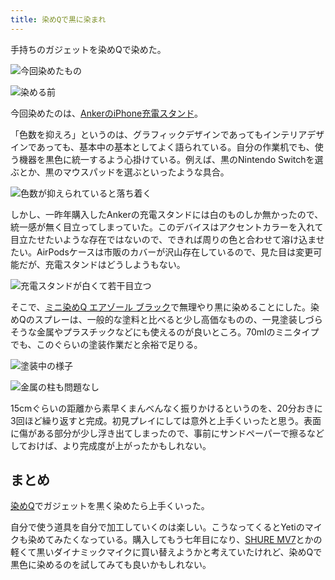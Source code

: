 ```yaml
---
title: 染めQで黒に染まれ
---
```

手持ちのガジェットを染めQで染めた。

![](https://lh5.googleusercontent.com/e8bLU_U1tuptWfbpaOkSMLKGzXD2k7hr2OH5gByMWk3__iBXhHo-Vk4mdm6EnFCRJBHlLWBmE7FF_E1Luz8TJnCXQ9IpL_ROflewbOk81ZvpkJzZ53FMykHQDv37V-9Ub_tIycKXK-X5XVQU1VUAqw "今回染めたもの")

![](https://lh4.googleusercontent.com/acBsOJI2r_SvEbktPqNKRKVnwg39PgT6B-vhNUqUcgDvQ8hpYRFCErD1FxfNxoNSHuQR8bpZxgc4r--g9-XdphZFomiQelQZLlgNo9sBGehYmfa_2uLxvGIhSRsf7LkNOMqkTYLJCnaFYRAnmZsz5A "染める前")

今回染めたのは、[AnkerのiPhone充電スタンド](https://r7kamura.com/articles/2021-09-06-anker-iphone-stand)。

「色数を抑えろ」というのは、グラフィックデザインであってもインテリアデザインであっても、基本中の基本としてよく語られている。自分の作業机でも、使う機器を黒色に統一するよう心掛けている。例えば、黒のNintendo Switchを選ぶとか、黒のマウスパッドを選ぶといったような具合。

![](https://lh4.googleusercontent.com/TCfKjXIx_HqKp9RR1JLUQCjcvslj5K_SefJ86JkXLlBVXXoLBv4mjF-2iXXXmbYYFDh3vEldk0pZsTThwHkSLSrQGURWW-hHiwDUHyM7nwBUHx9jXaBWWBpTZ5Hf1-1LjedybjXpWP9LfXHTxsMjzQ "色数が抑えられていると落ち着く")

しかし、一昨年購入したAnkerの充電スタンドには白のものしか無かったので、統一感が無く目立ってしまっていた。このデバイスはアクセントカラーを入れて目立たせたいような存在ではないので、できれば周りの色と合わせて溶け込ませたい。AirPodsケースは市販のカバーが沢山存在しているので、見た目は変更可能だが、充電スタンドはどうしようもない。

![](https://lh5.googleusercontent.com/aVklIv5kP5XKLbQfY9iIVbIg6N6tiOu2AIjmG_V2MkITYmdYDMz0sE7tsmJuUD8d7NtoPDSQYLOCF6-OGgx-tq-ElDiUjY7EAYrUO9q4SjKG5vZxmfooWC88vxAk7cp0gybdDonoUrjVN7ZVDbKNlg "充電スタンドが白くて若干目立つ")

そこで、[ミニ染めQ エアゾール ブラック](https://www.amazon.co.jp/dp/B003QMFUKO)で無理やり黒に染めることにした。染めQのスプレーは、一般的な塗料と比べると少し高価なものの、一見塗装しづらそうな金属やプラスチックなどにも使えるのが良いところ。70mlのミニタイプでも、このぐらいの塗装作業だと余裕で足りる。

![](https://lh3.googleusercontent.com/5vLIWCPevbV5FpPSr4ewNnZb31DIkdGxCFqcBrYjmiz7t9_bNV51h7bgz2gcz3SyUfcuUCnD2VGpO6h2Nk8nIAM0VsDE6mjgbYwC0E4ZapbKGKhpNPiC7c4_YHHPBqAy0_OkpdXZVfEzNnI52NVsOw "塗装中の様子")

![](https://lh6.googleusercontent.com/DDOwfY2udDWnUWg8J2s94y7nxCHB0vCioXo7cxH8AAVBmvZU_58SAOknIcnLiQYY4mW7HDPbMB8vkqSejQcfzcLd_OcdJLuBu5DSnwERg_8HsfhA2yb7k7HMDAqYhEdx9gF3Uo7KseYEGCgzR2NLSw "金属の柱も問題なし")

15cmぐらいの距離から素早くまんべんなく振りかけるというのを、20分おきに3回ほど繰り返すと完成。初見プレイにしては意外と上手くいったと思う。表面に傷がある部分が少し浮き出てしまったので、事前にサンドペーパーで擦るなどしておけば、より完成度が上がったかもしれない。

まとめ
---

[染めQ](https://www.amazon.co.jp/dp/B003QMFUKO)でガジェットを黒く染めたら上手くいった。

自分で使う道具を自分で加工していくのは楽しい。こうなってくるとYetiのマイクも染めてみたくなっている。購入してもう七年目になり、[SHURE MV7](https://www.amazon.co.jp/dp/B08KY7G1GV)とかの軽くて黒いダイナミックマイクに買い替えようかと考えていたけれど、染めQで黒色に染めるのを試してみても良いかもしれない。
